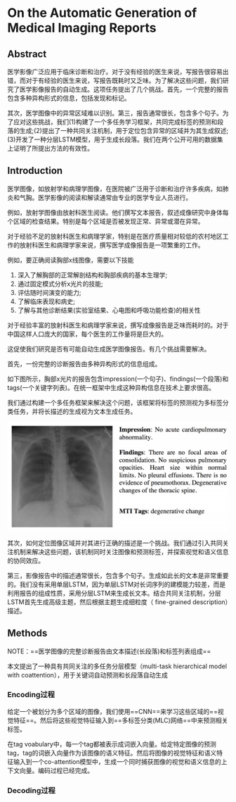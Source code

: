 # On the Automatic Generation of Medical Imaging Reports

## Abstract

医学影像广泛应用于临床诊断和治疗。对于没有经验的医生来说，写报告很容易出错，而对于有经验的医生来说，写报告既耗时又乏味。为了解决这些问题，我们研究了医学影像报告的自动生成。这项任务提出了几个挑战。首先，一个完整的报告包含多种异构形式的信息，包括发现和标记。

其次，医学图像中的异常区域难以识别。第三，报告通常很长，包含多个句子。为了应对这些挑战，我们(1)构建了一个多任务学习框架，共同完成标签的预测和段落的生成;(2)提出了一种共同关注机制，用于定位包含异常的区域并为其生成叙述;(3)开发了一种分层LSTM模型，用于生成长段落。我们在两个公开可用的数据集上证明了所提出方法的有效性。

## Introduction

医学图像，如放射学和病理学图像，在医院被广泛用于诊断和治疗许多疾病，如肺炎和气胸。医学影像的阅读和解读通常由专业的医学专业人员进行。

例如，放射学图像由放射科医生阅读。他们撰写文本报告，叙述成像研究中身体每个区域的检查结果。特别是每个区域是否被发现正常、异常或潜在异常。

对于经验不足的放射科医生和病理学家，特别是在医疗质量相对较低的农村地区工作的放射科医生和病理学家来说，撰写医学成像报告是一项繁重的工作。

例如，要正确阅读胸部x线图像，需要以下技能

1. 深入了解胸部的正常解剖结构和胸部疾病的基本生理学;
2. 通过固定模式分析x光片的技能;
3. 评估随时间演变的能力;
4. 了解临床表现和病史;
5. 了解与其他诊断结果(实验室结果、心电图和呼吸功能检查)的相关性

对于经验丰富的放射科医生和病理学家来说，撰写成像报告是乏味而耗时的。对于中国这样人口庞大的国家，每个医生的工作量将是巨大的。

这促使我们研究是否有可能自动生成医学图像报告。有几个挑战需要解决。

首先，一份完整的诊断报告由多种异构形式的信息组成。

如下图所示，胸部x光片的报告包含impression(一个句子)、findings(一个段落)和tags(一个关键字列表)。在统一框架中生成这种异构信息在技术上要求很高。

我们通过构建一个多任务框架来解决这个问题，该框架将标签的预测视为多标签分类任务，并将长描述的生成视为文本生成任务。

![image-20230620134602472](./images/image-20230620134602472.png)

其次，如何定位图像区域并对其进行正确的描述是一个挑战。我们通过引入共同关注机制来解决这些问题，该机制同时关注图像和预测标签，并探索视觉和语义信息的协同效应。

第三，影像报告中的描述通常很长，包含多个句子。生成如此长的文本是非常重要的。我们没有采用单层LSTM，因为单层LSTM对长词序列的建模能力较差，而是利用报告的组成性质，采用分层LSTM来生成长文本。结合共同关注机制，分层LSTM首先生成高级主题，然后根据主题生成细粒度（ fine-grained description）描述。

## Methods

NOTE：==医学图像的完整诊断报告由文本描述(长段落)和标签列表组成==

本文提出了一种具有共同关注的多任务分层模型（multi-task hierarchical model with coattention），用于关键词自动预测和长段落自动生成

### Encoding过程

给定一个被划分为多个区域的图像，我们使用==CNN==来学习这些区域的==视觉特征==。然后将这些视觉特征输入到==多标签分类(MLC)网络==中来预测相关标签。

在tag voabulary中，每一个tag都被表示成词嵌入向量。给定特定图像的预测tag，tag的词嵌入向量作为该图像的语义特征。然后将图像的视觉特征和语义特征输入到一个co-attention模型中，生成一个同时捕获图像的视觉和语义信息的上下文向量。编码过程已经完成。

### Decoding过程











